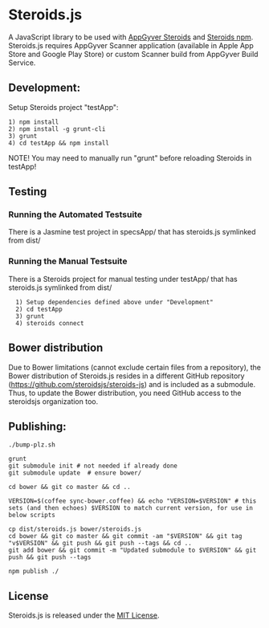 # Steroids.js

A JavaScript library to be used with [AppGyver Steroids](http://appgyver.com/steroids) and [Steroids npm](//github.com/AppGyver/steroids). Steroids.js requires AppGyver Scanner application (available in Apple App Store and Google Play Store) or custom Scanner build from AppGyver Build Service.

## Development:

Setup Steroids project "testApp":

    1) npm install
    2) npm install -g grunt-cli
    3) grunt
    4) cd testApp && npm install

NOTE!
  You may need to manually run "grunt" before reloading Steroids in testApp!


## Testing

### Running the Automated Testsuite

There is a Jasmine test project in specsApp/ that has steroids.js symlinked from dist/

### Running the Manual Testsuite

There is a Steroids project for manual testing under testApp/ that has steroids.js symlinked from dist/

      1) Setup dependencies defined above under "Development"
      2) cd testApp
      3) grunt
      4) steroids connect

## Bower distribution

Due to Bower limitations (cannot exclude certain files from a repository), the Bower distribution of Steroids.js resides in a different GitHub repository (https://github.com/steroidsjs/steroids-js) and is included as a submodule. Thus, to update the Bower distribution, you need GitHub access to the steroidsjs organization too.

## Publishing:

    ./bump-plz.sh

    grunt
    git submodule init # not needed if already done
    git submodule update  # ensure bower/

    cd bower && git co master && cd ..

    VERSION=$(coffee sync-bower.coffee) && echo "VERSION=$VERSION" # this sets (and then echoes) $VERSION to match current version, for use in below scripts

    cp dist/steroids.js bower/steroids.js
    cd bower && git co master && git commit -am "$VERSION" && git tag "v$VERSION" && git push && git push --tags && cd ..
    git add bower && git commit -m "Updated submodule to $VERSION" && git push && git push --tags

    npm publish ./

## License

Steroids.js is released under the [MIT License](http://www.opensource.org/licenses/MIT).
